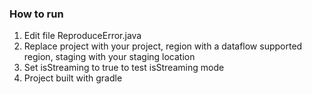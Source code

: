 ### How to run
1. Edit file ReproduceError.java
2. Replace project with your project, region with a dataflow supported region, staging with your staging location
3. Set isStreaming to true to test isStreaming mode
4. Project built with gradle